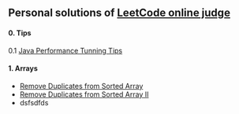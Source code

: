 Personal solutions of [LeetCode online judge](http://oj.leetcode.com/problems/)
--------------------------------------------

#### 0. Tips
0.1 [Java Performance Tunning Tips](https://gist.github.com/rioshen/42294b25c09b89fa353f)

#### 1. Arrays
+ [Remove Duplicates from Sorted Array](https://github.com/rioshen/leetcode-solutions/blob/master/java/RemoveDuplicatesFromSortedArray.java)
+ [Remove Duplicates from Sorted Array II](https://github.com/rioshen/leetcode-solutions/blob/master/java/RemoveDuplicatesFromSortedArrayII.java)
+ dsfsdfds
